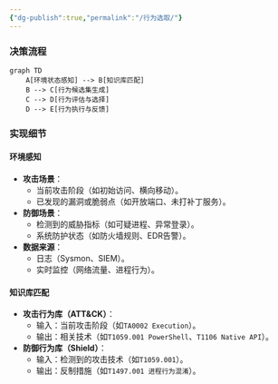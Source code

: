 ```yaml
---
{"dg-publish":true,"permalink":"/行为选取/"}
---
```


### 决策流程
```mermaid
graph TD
    A[环境状态感知] --> B[知识库匹配]
    B --> C[行为候选集生成]
    C --> D[行为评估与选择]
    D --> E[行为执行与反馈]
```

### 实现细节
#### 环境感知
- **攻击场景**：
    - 当前攻击阶段（如初始访问、横向移动）。
    - 已发现的漏洞或脆弱点（如开放端口、未打补丁服务）。
- **防御场景**：
    - 检测到的威胁指标（如可疑进程、异常登录）。
    - 系统防护状态（如防火墙规则、EDR告警）。
- **数据来源**：
    - 日志（Sysmon、SIEM）。
    - 实时监控（网络流量、进程行为）。

####  知识库匹配
- **攻击行为库（ATT&CK）**：
    - 输入：当前攻击阶段（如`TA0002 Execution`）。
    - 输出：相关技术（如`T1059.001 PowerShell`、`T1106 Native API`）。
- **防御行为库（Shield）**：
    - 输入：检测到的攻击技术（如`T1059.001`）。
    - 输出：反制措施（如`T1497.001 进程行为混淆`）。